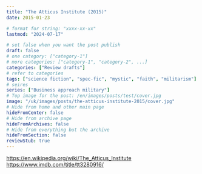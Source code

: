 ```yaml
---
title: "The Atticus Institute (2015)"
date: 2015-01-23

# format for string: "xxxx-xx-xx"
lastmod: "2024-07-17"

# set false when you want the post publish
draft: false
# one category: ["category-1"]
# more categories: ["category-1", "category-2", ...]
categories: ["Review drafts"]
# refer to categories
tags: ["science fiction", "spec-fic", "mystic", "faith", "militarism"]
# seires
series: ["Business approach military"]
# Top image for the post: /en/images/posts/test/cover.jpg
image: "/uk/images/posts/the-atticus-institute-2015/cover.jpg"
# Hide from home and other main page
hideFromCenter: false
# Hide from archive page
hideFromArchives: false
# Hide from everything but the archive
hideFromSection: false
reviewStub: true
---
```

https://en.wikipedia.org/wiki/The_Atticus_Institute
https://www.imdb.com/title/tt3280916/
<!--more-->